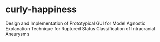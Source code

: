 # curly-happiness
Design and Implementation of Prototypical GUI for Model Agnostic Explanation Technique for Ruptured Status Classification of Intracranial Aneurysms
